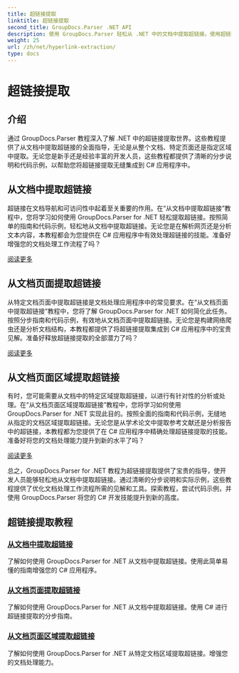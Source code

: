 ```yaml
---
title: 超链接提取
linktitle: 超链接提取
second_title: GroupDocs.Parser .NET API
description: 使用 GroupDocs.Parser 轻松从 .NET 中的文档中提取超链接。使用超链接提取的分步指南增强您的 C# 应用程序。
weight: 25
url: /zh/net/hyperlink-extraction/
type: docs
---
```

# 超链接提取

## 介绍

通过 GroupDocs.Parser 教程深入了解 .NET 中的超链接提取世界。这些教程提供了从文档中提取超链接的全面指导，无论是从整个文档、特定页面还是指定区域中提取。无论您是新手还是经验丰富的开发人员，这些教程都提供了清晰的分步说明和代码示例，以帮助您将超链接提取无缝集成到 C# 应用程序中。

## 从文档中提取超链接

超链接在文档导航和可访问性中起着至关重要的作用。在“从文档中提取超链接”教程中，您将学习如何使用 GroupDocs.Parser for .NET 轻松提取超链接。按照简单的指南和代码示例，轻松地从文档中提取超链接。无论您是在解析网页还是分析文本内容，本教程都会为您提供在 C# 应用程序中有效处理超链接的技能。准备好增强您的文档处理工作流程了吗？

[阅读更多](./extract-hyperlinks-from-document/)

## 从文档页面提取超链接

从特定文档页面中提取超链接是文档处理应用程序中的常见要求。在“从文档页面中提取超链接”教程中，您将了解 GroupDocs.Parser for .NET 如何简化此任务。按照分步指南和代码示例，有效地从文档页面中提取超链接。无论您是构建网络爬虫还是分析文档结构，本教程都提供了将超链接提取集成到 C# 应用程序中的宝贵见解。准备好释放超链接提取的全部潜力了吗？

[阅读更多](./extract-hyperlinks-from-document-page/)

## 从文档页面区域提取超链接

有时，您可能需要从文档中的特定区域提取超链接，以进行有针对性的分析或处理。在“从文档页面区域提取超链接”教程中，您将学习如何使用 GroupDocs.Parser for .NET 实现此目的。按照全面的指南和代码示例，无缝地从指定的文档区域提取超链接。无论您是从学术论文中提取参考文献还是分析报告中的超链接，本教程都为您提供了在 C# 应用程序中精确处理超链接提取的技能。准备好将您的文档处理能力提升到新的水平了吗？

[阅读更多](./extract-hyperlinks-from-document-page-area/)

总之，GroupDocs.Parser for .NET 教程为超链接提取提供了宝贵的指导，使开发人员能够轻松地从文档中提取超链接。通过清晰的分步说明和实际示例，这些教程提供了优化文档处理工作流程所需的见解和工具。探索教程，尝试代码示例，并使用 GroupDocs.Parser 将您的 C# 开发技能提升到新的高度。
## 超链接提取教程
### [从文档中提取超链接](./extract-hyperlinks-from-document/)
了解如何使用 GroupDocs.Parser for .NET 从文档中提取超链接。使用此简单易懂的指南增强您的 C# 应用程序。
### [从文档页面提取超链接](./extract-hyperlinks-from-document-page/)
了解如何使用 GroupDocs.Parser for .NET 从文档中提取超链接。使用 C# 进行超链接提取的分步指南。
### [从文档页面区域提取超链接](./extract-hyperlinks-from-document-page-area/)
了解如何使用 GroupDocs.Parser for .NET 从特定文档区域提取超链接。增强您的文档处理能力。